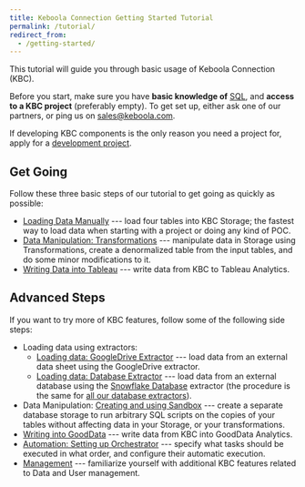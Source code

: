 ```yaml
---
title: Keboola Connection Getting Started Tutorial
permalink: /tutorial/
redirect_from:
  - /getting-started/
---
```


This tutorial will guide you through basic usage of Keboola Connection (KBC).

Before you start, make sure you have **basic knowledge of** [SQL](https://en.wikipedia.org/wiki/SQL), and 
**access to a KBC project** (preferably empty). To get set up, either ask one of our partners, 
or ping us on [sales@keboola.com](mailto:sales@keboola.com).

If developing KBC components is the only reason you need a project for, apply for a
[development project](https://developers.keboola.com/#development-project).

## Get Going
Follow these three basic steps of our tutorial to get going as quickly as possible:

- [Loading Data Manually](/tutorial/load/) --- load four tables into KBC Storage; 
the fastest way to load data when starting with a project or doing any kind of POC.
- [Data Manipulation: Transformations](/tutorial/manipulate/) --- manipulate data in Storage 
using Transformations, create a denormalized table from the input tables, and 
do some minor modifications to it.
- [Writing Data into Tableau](/tutorial/write/) --- write data from KBC to Tableau Analytics.

## Advanced Steps
If you want to try more of KBC features, follow some of the following side steps:

- Loading data using extractors:
	- [Loading data: GoogleDrive Extractor](/tutorial/load/googledrive/) --- load data from an external
	data sheet using the GoogleDrive extractor.
	- [Loading data: Database Extractor](/tutorial/load/database/) --- load data from an external database
using the [Snowflake Database](https://www.snowflake.net/) extractor (the procedure is the same for [all our database extractors](/extractors/database/)).
- Data Manipulation: [Creating and using Sandbox](/tutorial/manipulate/sandbox/) --- create a separate database 
storage to run arbitrary SQL scripts on the copies of your tables without affecting data in your Storage, or your transformations.
- [Writing into GoodData](/tutorial/write/gooddata/) --- write data from KBC into GoodData Analytics. 
- [Automation: Setting up Orchestrator](/tutorial/automate/) --- specify what tasks should be executed 
in what order, and configure their automatic execution.
- [Management](/tutorial/management/) --- familiarize yourself with additional KBC features related to Data and User management. 

